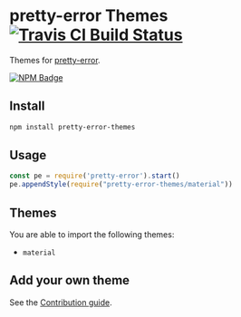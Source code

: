 # pretty-error Themes [![Travis CI Build Status](https://img.shields.io/travis/com/Richienb/pretty-error-themes/master.svg?style=for-the-badge)](https://travis-ci.com/Richienb/pretty-error-themes)

Themes for [pretty-error](https://github.com/AriaMinaei/pretty-error).

[![NPM Badge](https://nodei.co/npm/pretty-error-themes.png)](https://npmjs.com/package/pretty-error-themes)

## Install

```sh
npm install pretty-error-themes
```

## Usage

```js
const pe = require('pretty-error').start()
pe.appendStyle(require("pretty-error-themes/material"))
```

## Themes

You are able to import the following themes:

- `material`

## Add your own theme

See the [Contribution guide](https://github.com/Richienb/pretty-error-themes/blob/master/.github/CONTRIBUTING.md).
